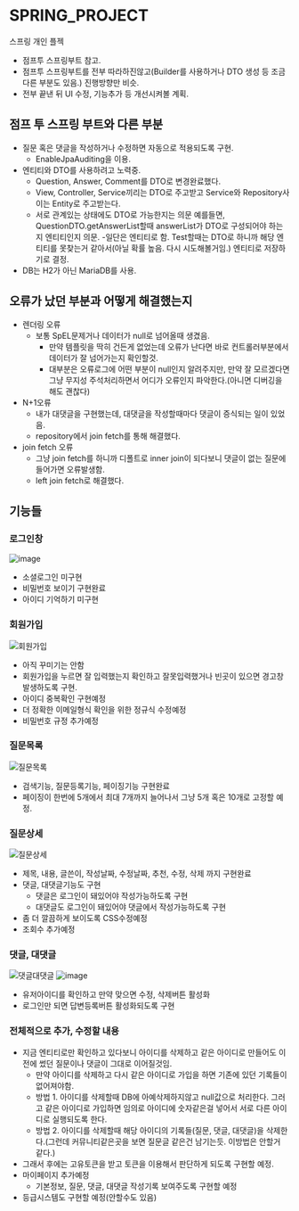 # SPRING_PROJECT
스프링 개인 플젝

- 점프투 스프링부트 참고.
- 점프투 스프링부트를 전부 따라하진않고(Builder를 사용하거나 DTO 생성 등 조금 다른 부분도 있음.) 진행방향만 비슷.
- 전부 끝낸 뒤 UI 수정, 기능추가 등 개선시켜볼 계획.

## 점프 투 스프링 부트와 다른 부분

- 질문 혹은 댓글을 작성하거나 수정하면 자동으로 적용되도록 구현.
  - EnableJpaAuditing을 이용.
- 엔티티와 DTO를 사용하려고 노력중.
  - Question, Answer, Comment를 DTO로 변경완료했다.
  - View, Controller, Service끼리는 DTO로 주고받고 Service와 Repository사이는 Entity로 주고받는다.
  - 서로 관계있는 상태에도 DTO로 가능한지는 의문 예를들면, QuestionDTO.getAnswerList할때 answerList가 DTO로 구성되어야 하는지 엔티티인지 의문.
    -일단은 엔티티로 함. Test할때는 DTO로 하니까 해당 엔티티를 못찾는거 같아서(아닐 확률 높음. 다시 시도해볼거임.) 엔티티로 저장하기로 결정.
- DB는 H2가 아닌 MariaDB를 사용.

## 오류가 났던 부분과 어떻게 해결했는지

- 렌더링 오류
  - 보통 SpEL문제거나 데이터가 null로 넘어올때 생겼음.
    - 만약 템플릿을 딱히 건든게 없었는데 오류가 난다면 바로 컨트롤러부분에서 데이터가 잘 넘어가는지 확인할것.
    - 대부분은 오류로그에 어떤 부분이 null인지 알려주지만, 만약 잘 모르겠다면 그냥 무지성 주석처리하면서 어디가 오류인지 파악한다.(아니면 디버깅을 해도 괜찮다) 
- N+1오류
  - 내가 대댓글을 구현했는데, 대댓글을 작성할때마다 댓글이 증식되는 일이 있었음.
  - repository에서 join fetch를 통해 해결했다.
- join fetch 오류
  - 그냥 join fetch를 하니까 디폴트로 inner join이 되다보니 댓글이 없는 질문에 들어가면 오류발생함.
  - left join fetch로 해결했다.

## 기능들

### 로그인창
![image](https://user-images.githubusercontent.com/79801565/208492281-47873c1f-3ca5-4537-a404-b7c94da3f3c4.png)

- 소셜로그인 미구현
- 비밀번호 보이기 구현완료
- 아이디 기억하기 미구현

### 회원가입
![회원가입](https://user-images.githubusercontent.com/79801565/208492552-1d40b3f6-d686-4c4c-8fdc-e53d6e63b12f.png)

- 아직 꾸미기는 안함
- 회원가입을 누르면 잘 입력했는지 확인하고 잘못입력했거나 빈곳이 있으면 경고창 발생하도록 구현.
- 아이디 중복확인 구현예정
- 더 정확한 이메일형식 확인을 위한 정규식 수정예정
- 비밀번호 규정 추가예정

### 질문목록
![질문목록](https://user-images.githubusercontent.com/79801565/208492956-2c8e34aa-de72-4bca-b12c-0aa09ddb322d.png)

- 검색기능, 질문등록기능, 페이징기능 구현완료
- 페이징이 한번에 5개에서 최대 7개까지 늘어나서 그냥 5개 혹은 10개로 고정할 예정.

### 질문상세
![질문상세](https://user-images.githubusercontent.com/79801565/208493337-2f95937e-54ab-45ee-a04f-0eb14edb2dc2.png)

- 제목, 내용, 글쓴이, 작성날짜, 수정날짜, 추천, 수정, 삭제 까지 구현완료
- 댓글, 대댓글기능도 구현
  - 댓글은 로그인이 돼있어야 작성가능하도록 구현
  - 대댓글도 로그인이 돼있어야 댓글에서 작성가능하도록 구현
- 좀 더 깔끔하게 보이도록 CSS수정예정
- 조회수 추가예정

### 댓글, 대댓글
![댓글대댓글](https://user-images.githubusercontent.com/79801565/208493949-7f93363c-d1af-4207-90c0-ff1ce7b40b38.png)
![image](https://user-images.githubusercontent.com/79801565/208494132-77550dcf-3be6-45da-867c-cf6ad18e745b.png)

- 유저아이디를 확인하고 만약 맞으면 수정, 삭제버튼 활성화
- 로그인만 되면 답변등록버튼 활성화되도록 구현

### 전체적으로 추가, 수정할 내용

- 지금 엔티티로만 확인하고 있다보니 아이디를 삭제하고 같은 아이디로 만들어도 이전에 썼던 질문이나 댓글이 그대로 이어질것임.
  - 만약 아이디를 삭제하고 다시 같은 아이디로 가입을 하면 기존에 있던 기록들이 없어져야함.
  - 방법 1. 아이디를 삭제할때 DB에 아예삭제하지않고 null값으로 처리한다. 그러고 같은 아이디로 가입하면 임의로 아이디에 숫자같은걸 넣어서 서로 다른 아이디로 실행되도록 한다.
  - 방법 2. 아이디를 삭제할때 해당 아이디의 기록들(질문, 댓글, 대댓글)을 삭제한다.(그런데 커뮤니티같은곳을 보면 질문글 같은건 남기는듯. 이방법은 안할거 같다.)
- 그래서 후에는 고유토큰을 받고 토큰을 이용해서 판단하게 되도록 구현할 예정.
- 마이페이지 추가예정
  - 기본정보, 질문, 댓글, 대댓글 작성기록 보여주도록 구현할 예정
- 등급시스템도 구현할 예정(안할수도 있음)